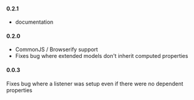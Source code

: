 #### 0.2.1

* documentation

#### 0.2.0

* CommonJS / Browserify support
* Fixes bug where extended models don't inherit computed properties

#### 0.0.3

Fixes bug where a listener was setup even if there were no dependent properties

